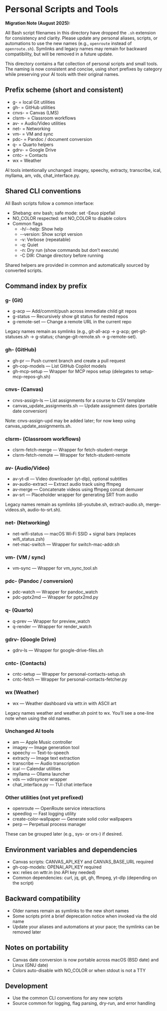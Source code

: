 # Personal Scripts and Tools

**Migration Note (August 2025):**

All Bash script filenames in this directory have dropped the `.sh` extension for consistency and clarity. Please update any personal aliases, scripts, or automations to use the new names (e.g., `openroute` instead of `openroute.sh`). Symlinks and legacy names may remain for backward compatibility, but will be removed in a future update.

This directory contains a flat collection of personal scripts and small tools. The naming is now consistent and concise, using short prefixes by category while preserving your AI tools with their original names.

## Prefix scheme (short and consistent)

- g- = local Git utilities
- gh- = GitHub utilities
- cnvs- = Canvas (LMS)
- clsrm- = Classroom workflows
- av- = Audio/Video utilities
- net- = Networking
- vm- = VM and sync
- pdc- = Pandoc / document conversion
- q- = Quarto helpers
- gdrv- = Google Drive
- cntc- = Contacts
- wx = Weather

AI tools intentionally unchanged: imagey, speechy, extracty, transcribe, ical, myllama, am, vds, chat_interface.py.

## Shared CLI conventions

All Bash scripts follow a common interface:

- Shebang: env bash; safe mode: set -Eeuo pipefail
- NO_COLOR respected: set NO_COLOR to disable colors
- Common flags
  - -h/--help: Show help
  - --version: Show script version
  - -v: Verbose (repeatable)
  - -q: Quiet
  - -n: Dry run (show commands but don’t execute)
  - -C DIR: Change directory before running

Shared helpers are provided in common and automatically sourced by converted scripts.

## Command index by prefix

### g- (Git)

- g-acp — Add/commit/push across immediate child git repos
- g-status — Recursively show git status for nested repos
- g-remote-set — Change a remote URL in the current repo

Legacy names remain as symlinks (e.g., git-all-acp -> g-acp; get-git-statuses.sh -> g-status; change-git-remote.sh -> g-remote-set).

### gh- (GitHub)

- gh-pr — Push current branch and create a pull request
- gh-cop-models — List GitHub Copilot models
- gh-mcp-setup — Wrapper for MCP repos setup (delegates to setup-mcp-repos-gh.sh)

### cnvs- (Canvas)

- cnvs-assign-ls — List assignments for a course to CSV template
- canvas_update_assignments.sh — Update assignment dates (portable date conversion)

Note: cnvs-assign-upd may be added later; for now keep using canvas_update_assignments.sh.

### clsrm- (Classroom workflows)

- clsrm-fetch-merge — Wrapper for fetch-student-merge
- clsrm-fetch-remote — Wrapper for fetch-student-remote

### av- (Audio/Video)

- av-yt-dl — Video downloader (yt-dlp), optional subtitles
- av-audio-extract — Extract audio track using ffmpeg
- av-merge — Concatenate videos using ffmpeg concat demuxer
- av-srt — Placeholder wrapper for generating SRT from audio

Legacy names remain as symlinks (dl-youtube.sh, extract-audio.sh, merge-videos.sh, audio-to-srt.sh).

### net- (Networking)

- net-wifi-status — macOS Wi‑Fi SSID + signal bars (replaces wifi_status.zsh)
- net-mac-switch — Wrapper for switch-mac-addr.sh

### vm- (VM / sync)

- vm-sync — Wrapper for vm_sync_tool.sh

### pdc- (Pandoc / conversion)

- pdc-watch — Wrapper for pandoc_watch
- pdc-pptx2md — Wrapper for pptx2md.py

### q- (Quarto)

- q-prev — Wrapper for preview_watch
- q-render — Wrapper for render_watch

### gdrv- (Google Drive)

- gdrv-ls — Wrapper for google-drive-files.sh

### cntc- (Contacts)

- cntc-setup — Wrapper for personal-contacts-setup.sh
- cntc-fetch — Wrapper for personal-contacts-fetcher.py

### wx (Weather)

- wx — Weather dashboard via wttr.in with ASCII art

Legacy names weather and weather.sh point to wx. You’ll see a one-line note when using the old names.

### Unchanged AI tools

- am — Apple Music controller
- imagey — Image generation tool
- speechy — Text-to-speech
- extracty — Image text extraction
- transcribe — Audio transcription
- ical — Calendar utilities
- myllama — Ollama launcher
- vds — vdirsyncer wrapper
- chat_interface.py — TUI chat interface

### Other utilities (not yet prefixed)

- openroute — OpenRoute service interactions
- speedlog — Fast logging utility
- create-color-wallpaper — Generate solid color wallpapers
- perp — Perpetual process manager

These can be grouped later (e.g., sys- or ors-) if desired.

## Environment variables and dependencies

- Canvas scripts: CANVAS_API_KEY and CANVAS_BASE_URL required
- gh-cop-models: OPENAI_API_KEY required
- wx: relies on wttr.in (no API key needed)
- Common dependencies: curl, jq, git, gh, ffmpeg, yt-dlp (depending on the script)

## Backward compatibility

- Older names remain as symlinks to the new short names
- Some scripts print a brief deprecation notice when invoked via the old name
- Update your aliases and automations at your pace; the symlinks can be removed later

## Notes on portability

- Canvas date conversion is now portable across macOS (BSD date) and Linux (GNU date)
- Colors auto-disable with NO_COLOR or when stdout is not a TTY

## Development

- Use the common CLI conventions for any new scripts
- Source common for logging, flag parsing, dry-run, and error handling
